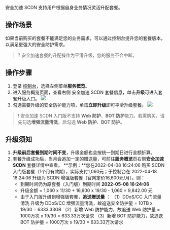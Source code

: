 安全加速 SCDN 支持用户根据自身业务情况灵活升配套餐。

## 操作场景

如果当前购买的套餐不能满足您的业务需求，可以通过控制台提升您的套餐版本，以满足更强大的安全防护需求。

>? 安全加速套餐的升配操作为平滑升级，您的服务不会中断。

## 操作步骤

1. 登录 [控制台](https://console.cloud.tencent.com/cdn)，选择左侧菜单**服务概览**。
2. 进入服务概览页面，查看右侧 安全加速 SCDN 套餐信息，单击**升级**可进入套餐升级入口。
![](https://qcloudimg.tencent-cloud.cn/raw/53a914b5b896941c48162cd60b383b86.jpg)
3. 勾选需要升级的安全防护能力项，单击**立即升级**即可平滑升级套餐。
![](https://qcloudimg.tencent-cloud.cn/raw/1b86db083da63bd521a798e25ee1201d.jpg)

>!  安全加速 SCDN 入门版不支持 **Web 防护**、**BOT 防护**能力。若需购买，请先勾选**增强流量清洗**，后勾选 **Web 防护**、**BOT 防护**。

## 升级须知

1. **升级前后套餐到期时间不变**，升级金额也会按统一到期日进行金额折算。
2. 套餐升级成功后，当月会追加一定的赠送量，可前往**服务概览**页右侧**安全加速 SCDN** 套餐详情中查看。
**示例：**您在2022-04-08 16:24:06 购买 SCDN 入门版套餐（1个月有效期），实际支付1,060元；于控制台在 2022-04-18 18:24:06 升级为 SCDN 增强版套餐（官网定价16,600元/月）。则：
	- 到期时间仍为原套餐（入门版）到期时间  **2022-05-08 16:24:06**
	- 升级金额 = 1,060  x 11/30 + 16,600 x 19/30 - 1,060 = 9,842.00 元
	- 由于入门版升级到增强版套餐，**追送赠送量** ： 
  （1）DDoS/CC 入门流量清洗 升级为 DDoS/CC 增强流量清洗，故追送安全防护量 = 10TB x 19/30 = 6333.33GB
  （2）新增 Web 防护能力，故追送 Web 防护量 = 1000万次 x 19/30 = 633.33万次请求
  （3）新增 BOT 防护能力，故追送 BOT 防护量 = 1000万次 x 19/30 = 633.33万次请求
